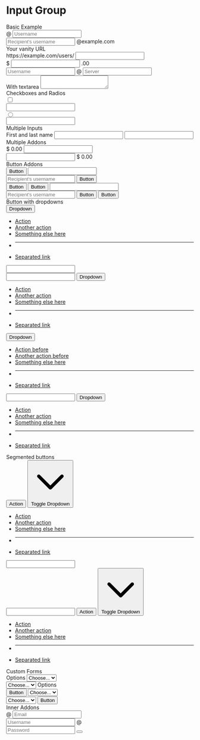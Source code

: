 # Input Group

<div class="card card-bordered mb-5" id="basic-example">
  <div class="card-header">
    Basic Example
  </div>
  <div class="card-body">
    <div class="input-group mb-3">
      <span class="input-group-text" id="basic-addon1">@</span>
      <input type="text" class="form-control" placeholder="Username" aria-label="Username"
        aria-describedby="basic-addon1">
    </div>
    <div class="input-group mb-3">
      <input type="text" class="form-control" placeholder="Recipient's username" aria-label="Recipient's username"
        aria-describedby="basic-addon2">
      <span class="input-group-text" id="basic-addon2">@example.com</span>
    </div>
    <label for="basic-url" class="form-label">Your vanity URL</label>
    <div class="input-group mb-3">
      <span class="input-group-text" id="basic-addon3">https://example.com/users/</span>
      <input type="text" class="form-control" id="basic-url" aria-describedby="basic-addon3">
    </div>
    <div class="input-group mb-3">
      <span class="input-group-text">$</span>
      <input type="text" class="form-control" aria-label="Amount (to the nearest dollar)">
      <span class="input-group-text">.00</span>
    </div>
    <div class="input-group mb-3">
      <input type="text" class="form-control" placeholder="Username" aria-label="Username">
      <span class="input-group-text">@</span>
      <input type="text" class="form-control" placeholder="Server" aria-label="Server">
    </div>
    <div class="input-group">
      <span class="input-group-text">With textarea</span>
      <textarea class="form-control" aria-label="With textarea"></textarea>
    </div>
  </div>
</div>

<div class="card card-bordered mb-5" id="checkbox-radios">
  <div class="card-header">
    Checkboxes and Radios
  </div>
  <div class="card-body">
    <div class="input-group mb-3">
      <div class="input-group-text">
        <input class="form-check-input mt-0" type="checkbox" value=""
          aria-label="Checkbox for following text input">
      </div>
      <input type="text" class="form-control" aria-label="Text input with checkbox">
    </div>
    <div class="input-group">
      <div class="input-group-text">
        <input class="form-check-input mt-0" type="radio" value=""
          aria-label="Radio button for following text input">
      </div>
      <input type="text" class="form-control" aria-label="Text input with radio button">
    </div>
  </div>
</div>

<div class="card card-bordered mb-5" id="multiple-inputs">
  <div class="card-header">
    Multiple Inputs
  </div>
  <div class="card-body">
    <div class="input-group">
      <span class="input-group-text">First and last name</span>
      <input type="text" aria-label="First name" class="form-control">
      <input type="text" aria-label="Last name" class="form-control">
    </div>
  </div>
</div>

<div class="card card-bordered mb-5" id="multiple-addons">
  <div class="card-header">
    Multiple Addons
  </div>
  <div class="card-body">
    <div class="input-group mb-3">
      <span class="input-group-text">$</span>
      <span class="input-group-text">0.00</span>
      <input type="text" class="form-control" aria-label="Dollar amount (with dot and two decimal places)">
    </div>
    <div class="input-group">
      <input type="text" class="form-control" aria-label="Dollar amount (with dot and two decimal places)">
      <span class="input-group-text">$</span>
      <span class="input-group-text">0.00</span>
    </div>
  </div>
</div>

<div class="card card-bordered mb-5" id="button-addons">
  <div class="card-header">
    Button Addons
  </div>
  <div class="card-body">
    <div class="input-group mb-3">
      <button class="btn btn-outlined btn-default" type="button" id="button-addon1">Button</button>
      <input type="text" class="form-control" placeholder="" aria-label="Example text with button addon"
        aria-describedby="button-addon1">
    </div>
    <div class="input-group mb-3">
      <input type="text" class="form-control" placeholder="Recipient's username" aria-label="Recipient's username"
        aria-describedby="button-addon2">
      <button class="btn btn-outlined btn-default" type="button" id="button-addon2">Button</button>
    </div>
    <div class="input-group mb-3">
      <button class="btn btn-outlined btn-default" type="button">Button</button>
      <button class="btn btn-outlined btn-default" type="button">Button</button>
      <input type="text" class="form-control" placeholder="" aria-label="Example text with two button addons">
    </div>
    <div class="input-group">
      <input type="text" class="form-control" placeholder="Recipient's username"
        aria-label="Recipient's username with two button addons">
      <button class="btn btn-outlined btn-default" type="button">Button</button>
      <button class="btn btn-outlined btn-default" type="button">Button</button>
    </div>
  </div>
</div>

<div class="card card-bordered mb-5" id="button-dropdowns">
  <div class="card-header">
    Button with dropdowns
  </div>
  <div class="card-body">
    <div class="input-group mb-3">
      <button class="btn btn-outlined btn-default dropdown-toggle" type="button" data-bs-toggle="dropdown"
        aria-expanded="false">Dropdown</button>
      <ul class="dropdown-menu">
        <li><a class="dropdown-item" href="#">Action</a></li>
        <li><a class="dropdown-item" href="#">Another action</a></li>
        <li><a class="dropdown-item" href="#">Something else here</a></li>
        <li>
          <hr class="dropdown-divider">
        </li>
        <li><a class="dropdown-item" href="#">Separated link</a></li>
      </ul>
      <input type="text" class="form-control" aria-label="Text input with dropdown button">
    </div>
    <div class="input-group mb-3">
      <input type="text" class="form-control" aria-label="Text input with dropdown button">
      <button class="btn btn-outlined btn-default dropdown-toggle" type="button" data-bs-toggle="dropdown"
        aria-expanded="false">Dropdown</button>
      <ul class="dropdown-menu dropdown-menu-end">
        <li><a class="dropdown-item" href="#">Action</a></li>
        <li><a class="dropdown-item" href="#">Another action</a></li>
        <li><a class="dropdown-item" href="#">Something else here</a></li>
        <li>
          <hr class="dropdown-divider">
        </li>
        <li><a class="dropdown-item" href="#">Separated link</a></li>
      </ul>
    </div>
    <div class="input-group">
      <button class="btn btn-outlined btn-default dropdown-toggle" type="button" data-bs-toggle="dropdown"
        aria-expanded="false">Dropdown</button>
      <ul class="dropdown-menu">
        <li><a class="dropdown-item" href="#">Action before</a></li>
        <li><a class="dropdown-item" href="#">Another action before</a></li>
        <li><a class="dropdown-item" href="#">Something else here</a></li>
        <li>
          <hr class="dropdown-divider">
        </li>
        <li><a class="dropdown-item" href="#">Separated link</a></li>
      </ul>
      <input type="text" class="form-control" aria-label="Text input with 2 dropdown buttons">
      <button class="btn btn-outlined btn-default dropdown-toggle" type="button" data-bs-toggle="dropdown"
        aria-expanded="false">Dropdown</button>
      <ul class="dropdown-menu dropdown-menu-end">
        <li><a class="dropdown-item" href="#">Action</a></li>
        <li><a class="dropdown-item" href="#">Another action</a></li>
        <li><a class="dropdown-item" href="#">Something else here</a></li>
        <li>
          <hr class="dropdown-divider">
        </li>
        <li><a class="dropdown-item" href="#">Separated link</a></li>
      </ul>
    </div>
  </div>
</div>

<div class="card card-bordered mb-5" id="segmented-buttons">
  <div class="card-header">
    Segmented buttons
  </div>
  <div class="card-body">
    <div class="input-group mb-3">
      <button type="button" class="btn btn-outlined btn-default">Action</button>
      <button type="button" class="btn btn-outlined btn-default dropdown-toggle dropdown-toggle-split"
        data-bs-toggle="dropdown" aria-expanded="false">
        <svg xmlns="http://www.w3.org/2000/svg" class="h-6 w-6" fill="none" viewBox="0 0 24 24"
          stroke="currentColor" stroke-width="2">
          <path stroke-linecap="round" stroke-linejoin="round" d="M19 9l-7 7-7-7" />
        </svg>
        <span class="sr-only">Toggle Dropdown</span>
      </button>
      <ul class="dropdown-menu">
        <li><a class="dropdown-item" href="#">Action</a></li>
        <li><a class="dropdown-item" href="#">Another action</a></li>
        <li><a class="dropdown-item" href="#">Something else here</a></li>
        <li>
          <hr class="dropdown-divider">
        </li>
        <li><a class="dropdown-item" href="#">Separated link</a></li>
      </ul>
      <input type="text" class="form-control" aria-label="Text input with segmented dropdown button">
    </div>
    <div class="input-group">
      <input type="text" class="form-control" aria-label="Text input with segmented dropdown button">
      <button type="button" class="btn btn-outlined btn-default">Action</button>
      <button type="button" class="btn btn-outlined btn-default dropdown-toggle dropdown-toggle-split"
        data-bs-toggle="dropdown" aria-expanded="false">
        <svg xmlns="http://www.w3.org/2000/svg" class="h-6 w-6" fill="none" viewBox="0 0 24 24"
          stroke="currentColor" stroke-width="2">
          <path stroke-linecap="round" stroke-linejoin="round" d="M19 9l-7 7-7-7" />
        </svg>
        <span class="sr-only">Toggle Dropdown</span>
      </button>
      <ul class="dropdown-menu dropdown-menu-end">
        <li><a class="dropdown-item" href="#">Action</a></li>
        <li><a class="dropdown-item" href="#">Another action</a></li>
        <li><a class="dropdown-item" href="#">Something else here</a></li>
        <li>
          <hr class="dropdown-divider">
        </li>
        <li><a class="dropdown-item" href="#">Separated link</a></li>
      </ul>
    </div>
  </div>
</div>

<div class="card card-bordered mb-5" id="custom-forms">
  <div class="card-header">
    Custom Forms
  </div>
  <div class="card-body">
    <div class="input-group mb-3">
      <label class="input-group-text" for="inputGroupSelect01">Options</label>
      <select class="form-select" id="inputGroupSelect01">
        <option selected>Choose...</option>
        <option value="1">One</option>
        <option value="2">Two</option>
        <option value="3">Three</option>
      </select>
    </div>
    <div class="input-group mb-3">
      <select class="form-select" id="inputGroupSelect02">
        <option selected>Choose...</option>
        <option value="1">One</option>
        <option value="2">Two</option>
        <option value="3">Three</option>
      </select>
      <label class="input-group-text" for="inputGroupSelect02">Options</label>
    </div>
    <div class="input-group mb-3">
      <button class="btn btn-outline-secondary" type="button">Button</button>
      <select class="form-select" id="inputGroupSelect03" aria-label="Example select with button addon">
        <option selected>Choose...</option>
        <option value="1">One</option>
        <option value="2">Two</option>
        <option value="3">Three</option>
      </select>
    </div>
    <div class="input-group">
      <select class="form-select" id="inputGroupSelect04" aria-label="Example select with button addon">
        <option selected>Choose...</option>
        <option value="1">One</option>
        <option value="2">Two</option>
        <option value="3">Three</option>
      </select>
      <button class="btn btn-outline-secondary" type="button">Button</button>
    </div>
  </div>
</div>

<div class="card card-bordered mb-5" id="inner-addons">
  <div class="card-header">
    Inner Addons
  </div>
  <div class="card-body">
    <div class="input-group input-group-inner mb-3">
      <span class="input-group-text" id="basic-addon1">@</span>
      <input type="text" class="form-control pl-10" placeholder="Email" aria-label="Email"
        aria-describedby="basic-addon1">
    </div>
    <div class="input-group input-group-inner mb-3">
      <input type="text" class="form-control pr-10" placeholder="Username" aria-label="Username"
        aria-describedby="basic-addon1">
      <span class="input-group-text" id="basic-addon1">@</span>
    </div>
    <div class="input-group input-group-inner mb-3">
      <input type="password" class="form-control pr-10" placeholder="Password" aria-label="Password"
        aria-describedby="basic-addon1">
      <button class="input-group-text" id="basic-addon1">
        <svg xmlns="http://www.w3.org/2000/svg" class="h-6 w-6" fill="none" viewBox="0 0 24 24"
          stroke="currentColor" stroke-width="2">
          <path stroke-linecap="round" stroke-linejoin="round" d="M15 12a3 3 0 11-6 0 3 3 0 016 0z" />
          <path stroke-linecap="round" stroke-linejoin="round"
            d="M2.458 12C3.732 7.943 7.523 5 12 5c4.478 0 8.268 2.943 9.542 7-1.274 4.057-5.064 7-9.542 7-4.477 0-8.268-2.943-9.542-7z" />
        </svg>
      </button>
    </div>
  </div>
</div>
